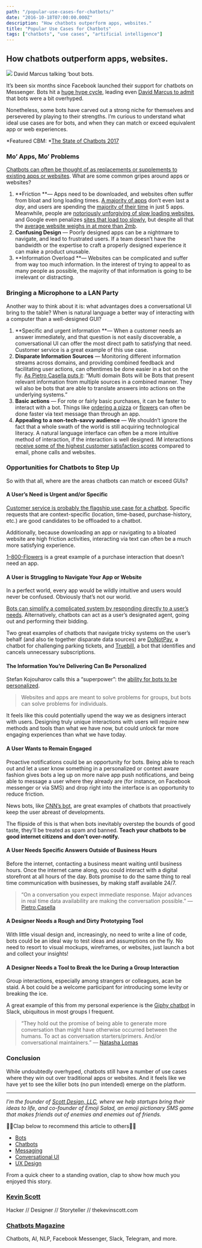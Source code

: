 ```yaml
---
path: "/popular-use-cases-for-chatbots/"
date: "2016-10-18T07:00:00.000Z"
description: "How chatbots outperform apps, websites."
title: "Popular Use Cases for Chatbots"
tags: ["chatbots", "use cases", "artificial intelligence"]
---
```


## How chatbots outperform apps, websites.

![](https://cdn-images-1.medium.com/max/1200/1*-kgmZqDXbJPYsU-NofmaCQ.jpeg)
<span class="figcaption_hack">David Marcus talking ‘bout bots.</span>

It’s been six months since Facebook launched their support for chatbots on
Messenger. Bots hit a [huge hype
cycle](https://news.ycombinator.com/item?id=11914812), leading even [David
Marcus to
admit](https://www.engadget.com/2016/09/13/facebook-messenger-chief-admits-bot-launch-was-overhyped/)
that bots were a bit overhyped.

Nonetheless, some bots have carved out a strong niche for themselves and
persevered by playing to their strengths. I’m curious to understand what ideal
use cases are for bots, and when they can match or exceed equivalent app or web
experiences.

*Featured CBM: *[The State of Chatbots
2017](https://chatbotsmagazine.com/the-state-of-chatbots-2017-d85febc3bb75)

### Mo’ Apps, Mo’ Problems

[Chatbots can often be thought of as replacements or supplements to existing
apps or
websites](https://chatbotsmagazine.com/how-bots-will-completely-kill-websites-and-mobile-apps-656db8e6fc03).
What are some common gripes around apps or websites?

1.  **Friction **— Apps need to be downloaded, and websites often suffer from bloat
and long loading times. [A majority of
apps](http://www.emarketer.com/Article/How-Many-Apps-Do-Smartphone-Owners-Use/1013309)
don’t even last a *day*, and users are spending the [majority of their
time](https://techcrunch.com/2015/06/22/consumers-spend-85-of-time-on-smartphones-in-apps-but-only-5-apps-see-heavy-use/)
in just 5 apps. Meanwhile, people are [notoriously unforgiving of slow loading
websites](https://blog.kissmetrics.com/loading-time/), and Google even penalizes
[sites that load too
slowly](https://webmasters.googleblog.com/2010/04/using-site-speed-in-web-search-ranking.html),
but despite all that the [average website weighs in at more than
2mb](https://www.soasta.com/blog/page-bloat-average-web-page-2-mb/).
1.  **Confusing Design** — Poorly designed apps can be a nightmare to navigate, and
lead to frustrated users. If a team doesn’t have the bandwidth or the expertise
to craft a properly designed experience it can make a product unusable.
1.  **Information Overload **— Websites can be complicated and suffer from way too
much information. In the interest of trying to appeal to as many people as
possible, the majority of that information is going to be irrelevant or
distracting.

### Bringing a Microphone to a LAN Party

Another way to think about it is: what advantages does a conversational UI bring
to the table? When is natural language a better way of interacting with a
computer than a well-designed GUI?

1.  **Specific and urgent information **— When a customer needs an answer
immediately, and that question is not easily discoverable, a conversational UI
can offer the most direct path to satisfying that need. Customer service is a
great example of this use case.
1.  **Disparate Information Sources** — Monitoring different information streams
across domains, and providing combined feedback and facilitating user actions,
can oftentimes be done easier in a bot on the fly. [As Pietro Casella puts
it](https://www.linkedin.com/pulse/5-futuristic-use-cases-bots-business-tech-pietro-casella):
“Multi domain Bots will be Bots that present relevant information from multiple
sources in a combined manner. They wil also be bots that are able to translate
answers into actions on the underlying systems.”
1.  **Basic actions** — For rote or fairly basic purchases, it can be faster to
interact with a bot. Things like [ordering a
pizza](https://www.messenger.com/t/dominos/) or
[flowers](https://www.messenger.com/t/1800flowers) can often be done faster via
text message than through an app.
1.  **Appealing to a non-tech-savvy audience** — We shouldn’t ignore the fact that a
whole swath of the world is still acquiring technological literacy. A natural
language interface can often be a more intuitive method of interaction, if the
interaction is well designed. IM interactions [receive some of the highest
customer satisfaction
scores](https://chatbotslife.com/the-half-life-of-knowledge-5f13b3ae3a07#.tavlqrhfs)
compared to email, phone calls and websites.

### Opportunities for Chatbots to Step Up

So with that all, where are the areas chatbots can match or exceed GUIs?

#### A User’s Need is Urgent and/or Specific

[Customer service is probably the flagship use case for a
chatbot](https://chatbotsmagazine.com/how-with-the-help-of-chatbots-customer-service-costs-could-be-reduced-up-to-30-b9266a369945).
Specific requests that are context-specific (location, time-based,
purchase-history, etc.) are good candidates to be offloaded to a chatbot.

Additionally, because downloading an app or navigating to a bloated website are
high friction activities, interacting via text can often be a much more
satisfying experience.

[1–800-Flowers](https://www.messenger.com/t/1800flowers) is a great example of a
purchase interaction that doesn’t need an app.

#### A User is Struggling to Navigate Your App or Website

In a perfect world, every app would be wildly intuitive and users would never be
confused. Obviously that’s not our world.

[Bots can simplify a complicated system by responding directly to a user’s
needs](https://chatbotsmagazine.com/when-do-bots-beat-apps-when-context-and-convenience-matter-most-443c9191bb2b).
Alternatively, chatbots can act as a user’s designated agent, going out and
performing their bidding.

Two great examples of chatbots that navigate tricky systems on the user’s behalf
(and also tie together disparate data sources) are
[DoNotPay](http://www.donotpay.co.uk/signup.php), a chatbot for challenging
parking tickets, and [Truebill](http://m.me/mytruebill), a bot that identifies
and cancels unnecessary subscriptions.

#### The Information You’re Delivering Can Be Personalized

Stefan Kojouharov calls this a “superpower”: the [ability for bots to be
personalized](http://venturebeat.com/2016/10/16/chatbots-have-a-superpower-over-apps/).

> Websites and apps are meant to solve problems for groups, but bots can solve
> problems for individuals.

It feels like this could potentially upend the way we as designers interact with
users. Designing truly unique interactions with users will require new methods
and tools than what we have now, but could unlock far more engaging experiences
than what we have today.

#### A User Wants to Remain Engaged

Proactive notifications could be an opportunity for bots. Being able to reach
out and let a user know something in a personalized or context aware fashion
gives bots a leg up on more naive app push notifications, and being able to
message a user where they already are (for instance, on Facebook messenger or
via SMS) and drop right into the interface is an opportunity to reduce friction.

News bots, like [CNN’s bot](https://www.messenger.com/t/cnn), are great examples
of chatbots that proactively keep the user abreast of developments.

The flipside of this is that when bots inevitably overstep the bounds of good
taste, they’ll be treated as spam and banned. **Teach your chatbots to be good
internet citizens and don’t over-notify.**

#### A User Needs Specific Answers Outside of Business Hours

Before the internet, contacting a business meant waiting until business hours.
Once the internet came along, you could interact with a digital storefront at
all hours of the day. Bots promise to do the same thing to real time
communication with businesses, by making staff available 24/7.

> “On a conversation you expect immediate response. Major advances in real time
> data availability are making the conversation possible.” — [Pietro
Casella](http://[https://www.linkedin.com/pulse/5-futuristic-use-cases-bots-business-tech-pietro-casella])

#### A Designer Needs a Rough and Dirty Prototyping Tool

With little visual design and, increasingly, no need to write a line of code,
bots could be an ideal way to test ideas and assumptions on the fly. No need to
resort to visual mockups, wireframes, or websites, just launch a bot and collect
your insights!

#### A Designer Needs a Tool to Break the Ice During a Group Interaction

Group interactions, especially among strangers or colleagues, acan be staid. A
bot could be a welcome participant for introducing some levity or breaking the
ice.

A great example of this from my personal experience is the [Giphy
chatbot](http://giphy.com/posts/slack-adds-giphy-to-every-chatroom-wut) in
Slack, ubiquitous in most groups I frequent.

> “They hold out the promise of being able to generate more conversation than
> might have otherwise occurred between the humans. To act as conversation
starters/primers. And/or conversational maintainers.” — [Natasha
Lomas](https://techcrunch.com/2016/05/05/a-few-words-on-chatbots/)

### Conclusion

While undoubtedly overhyped, chatbots still have a number of use cases where
they win out over traditional apps or websites. And it feels like we have yet to
see the killer bots (no pun intended) emerge on the platform.

*****

*I’m the founder of *[Scott Design, LLC](http://www.scottdesignllc.com/)*, where
we help startups bring their ideas to life, and co-founder of Emoji Salad, an
emoji pictionary SMS game that makes friends out of enemies and enemies out of
friends.*

<span class="figcaption_hack">👏👏Clap below to recommend this article to others👏👏</span>

* [Bots](https://chatbotsmagazine.com/tagged/bots?source=post)
* [Chatbots](https://chatbotsmagazine.com/tagged/chatbots?source=post)
* [Messaging](https://chatbotsmagazine.com/tagged/messaging?source=post)
* [Conversational
UI](https://chatbotsmagazine.com/tagged/conversational-ui?source=post)
* [UX Design](https://chatbotsmagazine.com/tagged/ux-design?source=post)

From a quick cheer to a standing ovation, clap to show how much you enjoyed this
story.

### [Kevin Scott](https://chatbotsmagazine.com/@thekevinscott)

Hacker // Designer // Storyteller // thekevinscott.com

### [Chatbots Magazine](https://chatbotsmagazine.com/?source=footer_card)

Chatbots, AI, NLP, Facebook Messenger, Slack, Telegram, and more.

